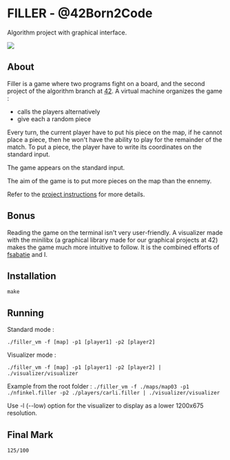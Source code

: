 # FILLER - @42Born2Code

Algorithm project with graphical interface.

![](https://github.com/jon-finkel/filler/blob/master/visu.gif)

## About

Filler is a game where two programs fight on a board, and the second project of the algorithm branch at [42][1].
A virtual machine organizes the game :
- calls the players alternatively
- give each a random piece

Every turn, the current player have to put his piece on the map, if he cannot place a piece, then he won't have the ability to play for the remainder of the match.
To put a piece, the player have to write its coordinates on the standard input. 

The game appears on the standard input. 

The aim of the game is to put more pieces on the map than the ennemy. 

Refer to the [project instructions][2] for more details.

## Bonus

Reading the game on the terminal isn't very user-friendly.
A visualizer made with the minilibx (a graphical library made for our graphical projects at 42) makes the game much more intuitive to follow. It is the combined efforts of [fsabatie][3] and I.

## Installation

`make`

## Running

Standard mode : 

`./filler_vm -f [map] -p1 [player1] -p2 [player2]`

Visualizer mode :

`./filler_vm -f [map] -p1 [player1] -p2 [player2] | ./visualizer/visualizer`

Example from the root folder : 
`./filler_vm -f ./maps/map03 -p1 ./nfinkel.filler -p2 ./players/carli.filler | ./visualizer/visualizer`

Use -l (--low) option for the visualizer to display as a lower 1200x675 resolution.

## Final Mark

`125/100`

[1]: http://42.fr "42 Paris"
[2]: https://github.com/jon-finkel/filler/blob/master/project_instructions/filler.en.pdf "filler"
[3]: https://github.com/fabiensabatie "this guy"
